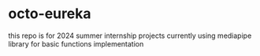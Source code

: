 # octo-eureka

this repo is for 2024 summer internship projects
currently using mediapipe library for basic functions implementation
